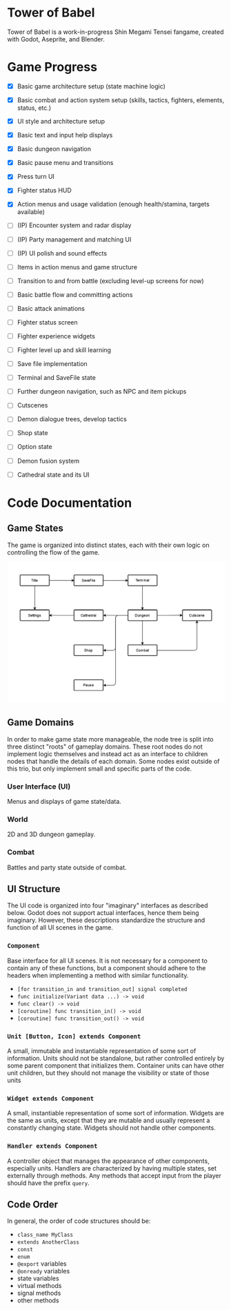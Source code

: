 # Tower of Babel
Tower of Babel is a work-in-progress Shin Megami Tensei fangame, created with Godot, Aseprite, and Blender.

# Game Progress
- [X] Basic game architecture setup (state machine logic)
- [X] Basic combat and action system setup (skills, tactics, fighters, elements, status, etc.)
- [X] UI style and architecture setup
- [X] Basic text and input help displays
- [X] Basic dungeon navigation
- [X] Basic pause menu and transitions
- [X] Press turn UI 
- [X] Fighter status HUD
- [X] Action menus and usage validation (enough health/stamina, targets available)
- [ ] (IP) Encounter system and radar display
- [ ] (IP) Party management and matching UI
- [ ] (IP) UI polish and sound effects
- [ ] Items in action menus and game structure
- [ ] Transition to and from battle (excluding level-up screens for now)
- [ ] Basic battle flow and committing actions
- [ ] Basic attack animations
- [ ] Fighter status screen
- [ ] Fighter experience widgets
- [ ] Fighter level up and skill learning
- [ ] Save file implementation
- [ ] Terminal and SaveFile state
- [ ] Further dungeon navigation, such as NPC and item pickups 
- [ ] Cutscenes
- [ ] Demon dialogue trees, develop tactics
- [ ] Shop state
- [ ] Option state
- [ ] Demon fusion system
- [ ] Cathedral state and its UI


# Code Documentation

## Game States
The game is organized into distinct states, each with their own logic on controlling the flow of the game.

![Diagram of the flow of game logic](docs/state_machine_flow.png "State Machine Flow Diagram")

## Game Domains
In order to make game state more manageable, the node tree is split into three distinct "roots" of gameplay domains. These root nodes do not implement logic themselves and instead act as an interface to children nodes that handle the details of each domain. Some nodes exist outside of this trio, but only implement small and specific parts of the code.

### User Interface (UI)
Menus and displays of game state/data.

### World
2D and 3D dungeon gameplay.

### Combat
Battles and party state outside of combat.

## UI Structure
The UI code is organized into four "imaginary" interfaces as described below. Godot does not support actual interfaces, hence them being imaginary. However, these descriptions standardize the structure and function of all UI scenes in the game.

### `Component`
Base interface for all UI scenes. It is not necessary for a component to contain any of these functions, but a component should adhere to the headers when implementing a method with similar functionality.

- `[for transition_in and transition_out] signal completed`
- `func initialize(Variant data ...) -> void`
- `func clear() -> void`
- `[coroutine] func transition_in() -> void`
- `[coroutine] func transition_out() -> void`

### `Unit [Button, Icon] extends Component`
A small, immutable and instantiable representation of some sort of information. Units should not be standalone, but rather controlled entirely by some parent component that initializes them. Container units can have other unit children, but they should not manage the visibility or state of those units

### `Widget extends Component`
A small, instantiable representation of some sort of information. Widgets are the same as units, except that they are mutable and usually represent a constantly changing state. Widgets should not handle other components.

### `Handler extends Component`
A controller object that manages the appearance of other components, especially units. Handlers are characterized by having multiple states, set externally through methods. Any methods that accept input from the player should have the prefix `query`.

## Code Order
In general, the order of code structures should be:
- `class_name MyClass`
- `extends AnotherClass`
- `const`
- `enum`
- `@export` variables
- `@onready` variables
- state variables
- virtual methods
- signal methods
- other methods
